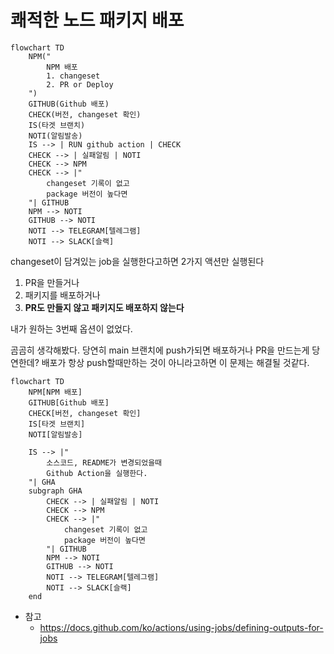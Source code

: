 # 쾌적한 노드 패키지 배포

```mermaid
flowchart TD
    NPM("
        NPM 배포
        1. changeset
        2. PR or Deploy
    ")
    GITHUB(Github 배포)
    CHECK(버전, changeset 확인)
    IS(타겟 브랜치)
    NOTI(알림발송)
    IS --> | RUN github action | CHECK
    CHECK --> | 실패알림 | NOTI
    CHECK --> NPM
    CHECK --> |"
        changeset 기록이 없고
        package 버전이 높다면
    "| GITHUB
    NPM --> NOTI
    GITHUB --> NOTI
    NOTI --> TELEGRAM[텔레그램]
    NOTI --> SLACK[슬랙]
```

changeset이 담겨있는 job을 실행한다고하면 2가지 액션만 실행된다

1. PR을 만들거나
2. 패키지를 배포하거나
3. **PR도 만들지 않고 패키지도 배포하지 않는다**

내가 원하는 3번째 옵션이 없었다.

곰곰히 생각해봤다. 당연히 main 브랜치에 push가되면 배포하거나 PR을 만드는게 당연한데?
배포가 항상 push할때만하는 것이 아니라고하면 이 문제는 해결될 것같다.

```mermaid
flowchart TD
    NPM[NPM 배포]
    GITHUB[Github 배포]
    CHECK[버전, changeset 확인]
    IS[타겟 브랜치]
    NOTI[알림발송]
    
    IS --> |"
        소스코드, README가 변경되었을때
        Github Action을 실행한다.
    "| GHA
    subgraph GHA
        CHECK --> | 실패알림 | NOTI
        CHECK --> NPM
        CHECK --> |"
            changeset 기록이 없고
            package 버전이 높다면
        "| GITHUB
        NPM --> NOTI
        GITHUB --> NOTI
        NOTI --> TELEGRAM[텔레그램]
        NOTI --> SLACK[슬랙]
    end
```

- 참고
  - https://docs.github.com/ko/actions/using-jobs/defining-outputs-for-jobs
